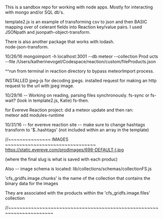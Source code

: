This is a sandbox repo for working with node apps.  Mostly for interacting with mongo and/or SQL db's.

template2.js is an example of transforming csv to json and then BASIC mapping over of celerant fields into Reaction key/value pairs.
I used JSONpath and jsonpath-object-transform.

There is also another package that works with lodash.  
node-json-transform.

10/26/16
mongoimport -h localhost:3001 --db meteor --collection Prod
ucts --file /Users/katherinevogel/Codespace/reaction/custom/fileProducts.json

^^run from terminal in reaction directory to bypass meteorImport process.

INSTALLED jpeg-js for decoding jpegs.
installed request for making an http request to the url with jpeg image.


10/29/16 -- Working on reading, parsing files synchronously.  fs-sync or fs-wait?  (look in template2.js, Katie) fs-then.


for Evereve Reaction project:
did a meteor update and then ran:  
meteor add modules-runtime

10/31/16  -- for evereve reaction site -- make sure to change hashtags transform to '$..hashtags'  (not included within an array in the template)


//~~~~~~~~~~~~~~~  IMAGES ~~~~~~~~~~~~~~~~~~~~~~~~~~~~~~~~
https://static.evereve.com/prodimages/698-DEFAULT-l.jpg

(where the final slug is what is saved with each produc)



Also -- image schema is located:  lib/collections/schemas/collectionFS.js

'cfs_gridfs.image.chunks'   is the name of the collection that contains the binary data for the images

They are associated with the products within the 'cfs_gridfs.image.files'  collection

//~~~~~~~~~~~~~~~~~~~~~~~~~~~~~~~~~~~~~~~~~~~~~~~~~~~~~~~~~~~~~~~~~~~~~~

